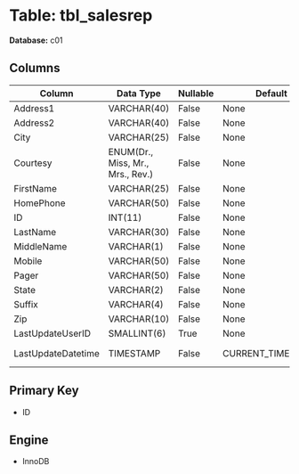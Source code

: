 # Table: tbl_salesrep

**Database:** c01

## Columns

| Column | Data Type | Nullable | Default | Extra |
|--------|-----------|----------|---------|-------|
| Address1 | VARCHAR(40) | False | None | None |
| Address2 | VARCHAR(40) | False | None | None |
| City | VARCHAR(25) | False | None | None |
| Courtesy | ENUM(Dr., Miss, Mr., Mrs., Rev.) | False | None | `Courtesy` ENUM('Dr.', 'Miss', 'Mr.', 'Mrs.', 'Rev.') NOT NULL |
| FirstName | VARCHAR(25) | False | None | None |
| HomePhone | VARCHAR(50) | False | None | None |
| ID | INT(11) | False | None | AUTO_INCREMENT |
| LastName | VARCHAR(30) | False | None | None |
| MiddleName | VARCHAR(1) | False | None | None |
| Mobile | VARCHAR(50) | False | None | None |
| Pager | VARCHAR(50) | False | None | None |
| State | VARCHAR(2) | False | None | None |
| Suffix | VARCHAR(4) | False | None | None |
| Zip | VARCHAR(10) | False | None | None |
| LastUpdateUserID | SMALLINT(6) | True | None | None |
| LastUpdateDatetime | TIMESTAMP | False | CURRENT_TIMESTAMP | ON UPDATE CURRENT_TIMESTAMP |

## Primary Key
- ID

## Engine
- InnoDB
